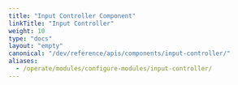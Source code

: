 ```yaml
---
title: "Input Controller Component"
linkTitle: "Input Controller"
weight: 10
type: "docs"
layout: "empty"
canonical: "/dev/reference/apis/components/input-controller/"
aliases:
  - /operate/modules/configure-modules/input-controller/
---
```

